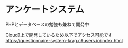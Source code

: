 # アンケートシステム

PHPとデータベースの勉強も兼ねて開発中

Cloud9上で開発しているため以下でアクセス可能です  
<https://questionnaire-system-krag.c9users.io/index.html>
